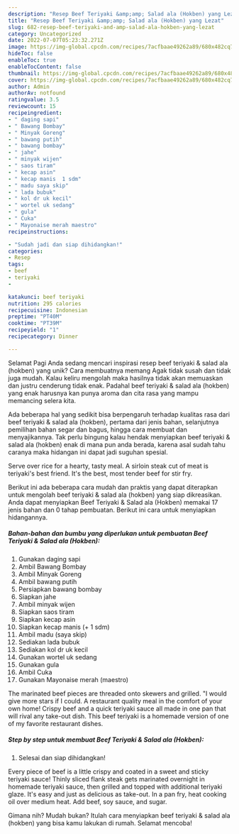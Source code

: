 ```yaml
---
description: "Resep Beef Teriyaki &amp;amp; Salad ala (Hokben) yang Lezat"
title: "Resep Beef Teriyaki &amp;amp; Salad ala (Hokben) yang Lezat"
slug: 682-resep-beef-teriyaki-and-amp-salad-ala-hokben-yang-lezat
category: Uncategorized
date: 2022-07-07T05:23:32.271Z
image: https://img-global.cpcdn.com/recipes/7acfbaae49262a89/680x482cq70/beef-teriyaki-salad-ala-hokben-foto-resep-utama.jpg
hideToc: false
enableToc: true
enableTocContent: false
thumbnail: https://img-global.cpcdn.com/recipes/7acfbaae49262a89/680x482cq70/beef-teriyaki-salad-ala-hokben-foto-resep-utama.jpg
cover: https://img-global.cpcdn.com/recipes/7acfbaae49262a89/680x482cq70/beef-teriyaki-salad-ala-hokben-foto-resep-utama.jpg
author: Admin
authorAv: notfound
ratingvalue: 3.5
reviewcount: 15
recipeingredient:
- " daging sapi"
- " Bawang Bombay"
- " Minyak Goreng"
- " bawang putih"
- " bawang bombay"
- " jahe"
- " minyak wijen"
- " saos tiram"
- " kecap asin"
- " kecap manis  1 sdm"
- " madu saya skip"
- " lada bubuk"
- " kol dr uk kecil"
- " wortel uk sedang"
- " gula"
- " Cuka"
- " Mayonaise merah maestro"
recipeinstructions:

- "Sudah jadi dan siap dihidangkan!"
categories:
- Resep
tags:
- beef
- teriyaki
- 

katakunci: beef teriyaki  
nutrition: 295 calories
recipecuisine: Indonesian
preptime: "PT40M"
cooktime: "PT39M"
recipeyield: "1"
recipecategory: Dinner

---
```



Selamat Pagi Anda sedang mencari inspirasi resep beef teriyaki &amp; salad ala (hokben) yang unik? Cara membuatnya memang Agak tidak susah dan tidak juga mudah. Kalau keliru mengolah maka hasilnya tidak akan memuaskan dan justru cenderung tidak enak. Padahal beef teriyaki &amp; salad ala (hokben) yang enak harusnya kan punya aroma dan cita rasa yang mampu memancing selera kita.


Ada beberapa hal yang sedikit bisa berpengaruh terhadap kualitas rasa dari beef teriyaki &amp; salad ala (hokben), pertama dari jenis bahan, selanjutnya pemilihan bahan segar dan bagus, hingga cara membuat dan menyajikannya. Tak perlu bingung kalau hendak menyiapkan beef teriyaki &amp; salad ala (hokben) enak di mana pun anda berada, karena asal sudah tahu caranya maka hidangan ini dapat jadi suguhan spesial.

Serve over rice for a hearty, tasty meal. A sirloin steak cut of meat is teriyaki&#39;s best friend. It&#39;s the best, most tender beef for stir fry.


Berikut ini ada beberapa cara mudah dan praktis yang dapat diterapkan untuk mengolah beef teriyaki &amp; salad ala (hokben) yang siap dikreasikan. Anda dapat menyiapkan Beef Teriyaki &amp; Salad ala (Hokben) memakai 17 jenis bahan dan 0 tahap pembuatan. Berikut ini cara untuk menyiapkan hidangannya.

<!--inarticleads1-->

##### Bahan-bahan dan bumbu yang diperlukan untuk pembuatan Beef Teriyaki &amp; Salad ala (Hokben):

1. Gunakan  daging sapi
1. Ambil  Bawang Bombay
1. Ambil  Minyak Goreng
1. Ambil  bawang putih
1. Persiapkan  bawang bombay
1. Siapkan  jahe
1. Ambil  minyak wijen
1. Siapkan  saos tiram
1. Siapkan  kecap asin
1. Siapkan  kecap manis (+ 1 sdm)
1. Ambil  madu (saya skip)
1. Sediakan  lada bubuk
1. Sediakan  kol dr uk kecil
1. Gunakan  wortel uk sedang
1. Gunakan  gula
1. Ambil  Cuka
1. Gunakan  Mayonaise merah (maestro)


The marinated beef pieces are threaded onto skewers and grilled. &#34;I would give more stars if I could. A restaurant quality meal in the comfort of your own home! Crispy beef and a quick teriyaki sauce all made in one pan that will rival any take-out dish. This beef teriyaki is a homemade version of one of my favorite restaurant dishes. 

<!--inarticleads2-->

##### Step by step untuk membuat Beef Teriyaki &amp; Salad ala (Hokben):


1. Selesai dan siap dihidangkan!

Every piece of beef is a little crispy and coated in a sweet and sticky teriyaki sauce! Thinly sliced flank steak gets marinated overnight in homemade teriyaki sauce, then grilled and topped with additional teriyaki glaze. It&#39;s easy and just as delicious as take-out. In a pan fry, heat cooking oil over medium heat. Add beef, soy sauce, and sugar. 

Gimana nih? Mudah bukan? Itulah cara menyiapkan beef teriyaki &amp; salad ala (hokben) yang bisa kamu lakukan di rumah. Selamat mencoba!
